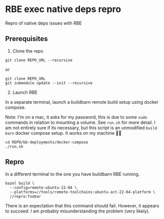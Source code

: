 # RBE exec native deps repro

Repro of native deps issues with RBE

## Prerequisites

1. Clone the repo

```
git clone REPO_URL --recursive
```

or

```
git clone REPO_URL
git submodule update --init --recursive
```

2. Launch RBE

In a separate terminal, launch a buildbarn remote build setup using docker compose.

Note: I'm on a mac, it asks for my password, this is due to some `sudo` commands in relation to mounting a volume. See `run.sh` for more detail. I am not entirely sure if its necessary, but this script is an unmodified `build barn` docker compose setup. It works on my machine 🤷‍♂️

```
cd REPO/bb-deployments/docker-compose
./run.sh
```

## Repro

In a different terminal to the one you have buildbarn RBE running.

```
bazel build \
  --config=remote-ubuntu-22-04 \
  --platforms=//tools/remote-toolchains:ubuntu-act-22-04-platform \
  //repro:foobar
```

There is an expectation that this command should fail. However, it appears to succeed. I am probably misunderstanding the problem (very likely).
